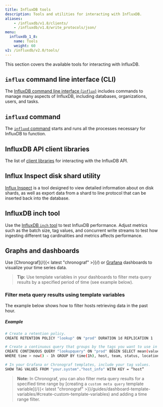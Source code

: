 ```yaml
---
title: InfluxDB tools
description: Tools and utilities for interacting with InfluxDB.
aliases:
    - /influxdb/v1.8/clients/
    - /influxdb/v1.8/write_protocols/json/
menu:
  influxdb_1_8:
    name: Tools
    weight: 60
v2: /influxdb/v2.0/tools/
---
```


This section covers the available tools for interacting with InfluxDB.

## `influx` command line interface (CLI)

The [InfluxDB command line interface (`influx`)](/influxdb/v1.8/tools/influx-cli/)
includes commands to manage many aspects of InfluxDB, including databases, organizations, users, and tasks.

## `influxd` command

The [`influxd` command](/influxdb/v1.8/tools/influxd) starts and runs all the processes necessary for InfluxDB to function.

## InfluxDB API client libraries

The list of [client libraries](/influxdb/v1.8/tools/api_client_libraries/) for interacting with the InfluxDB API.

## Influx Inspect disk shard utility

[Influx Inspect](/influxdb/v1.8/tools/influx_inspect/) is a tool designed to view detailed information about on disk shards, as well as export data from a shard to line protocol that can be inserted back into the database.

## InfluxDB inch tool

Use the [InfluxDB `inch` tool](/influxdb/v1.8/tools/inch/) to test InfluxDB performance. Adjust metrics such as the batch size, tag values, and concurrent write streams to test how ingesting different tag cardinalities and metrics affects performance.

## Graphs and dashboards

Use [Chronograf](/{{< latest "chronograf" >}}/) or [Grafana](https://grafana.com/docs/grafana/latest/features/datasources/influxdb/) dashboards to visualize your time series data.

> **Tip:** Use template variables in your dashboards to filter meta query results by a specified period of time (see example below).

### Filter meta query results using template variables

The example below shows how to filter hosts retrieving data in the past hour.

##### Example

```sh
# Create a retention policy.
CREATE RETENTION POLICY "lookup" ON "prod" DURATION 1d REPLICATION 1

# Create a continuous query that groups by the tags you want to use in your template variables.
CREATE CONTINUOUS QUERY "lookupquery" ON "prod" BEGIN SELECT mean(value) as value INTO "your.system"."host_info" FROM "cpuload"
WHERE time > now() - 1h GROUP BY time(1h), host, team, status, location END;

# In your Grafana or Chronograf templates, include your tag values.
SHOW TAG VALUES FROM "your.system"."host_info" WITH KEY = “host”
```

> **Note:** In Chronograf, you can also filter meta query results for a specified time range by [creating a `custom meta query` template variable](/{{< latest "chronograf" >}}/guides/dashboard-template-variables/#create-custom-template-variables) and adding a time range filter.
